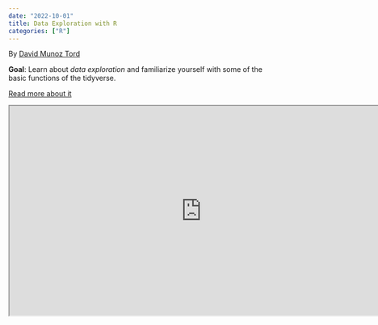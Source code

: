 ```yaml
---
date: "2022-10-01"
title: Data Exploration with R
categories: ["R"]
---
```

By [David Munoz Tord ](https://twitter.com/tord_munoz)


**Goal**: Learn about _data exploration_ and familiarize yourself with some of the basic functions of the tidyverse.

[Read more about it](http://munoztd0.space:3838/LearnR/data_explo)


<iframe width="760" height="415" src="http://munoztd0.space:3838/LearnR/data_explo"></iframe>
